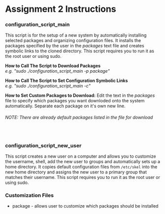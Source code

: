 # Assignment 2 Instructions

### configuration_script_main
This script is for the setup of a new system by automatically installing selected packages and organizing configuration files. It installs the packages specified by the user in the *packages* text file and creates symbolic links to the cloned directory. This script requires you to run it as the root user or using sudo.

**How to Call The Script to Download Packages** <br>
*e.g. "sudo ./configuration_script_main -p package"*
<br>

**How to Call The Script to Set Configuration Symbolic Links** <br>
*e.g. "sudo ./configuration_script_main -c"*
<br>

**How to Set Custom Packages to Download:**
Edit the text in the *packages* file to specify which packages you want downloded onto the system automatically. Separate each package on it's own new line.
<br>
###### NOTE: There are already default packages listed in the file for download
<br>

### configuration_script_new_user
This script creates a new user on a computer and allows you to customize the username, shell, add the new user to groups and automatically sets up a home directory. It copies default configuration files from `/etc/skel` into the new home directory and assigns the new user to a primary group that matches their username. This script requires you to run it as the root user or using sudo. 
<br>

### Customization Files
* package - allows user to customize which packages should be installed